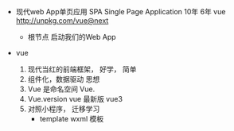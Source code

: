 - 现代web App单页应用 SPA Single Page Application 10年 6年
   vue http://unpkg.com/vue@next
   - 根节点 启动我们的Web App

- vue
   1. 现代当红的前端框架， 好学， 简单
   2. 组件化，数据驱动 思想
   3. Vue 是命名空间
     Vue.
   4. Vue.version vue 最新版 vue3
   5. 对照小程序， 迁移学习
       - template    wxml
           模板